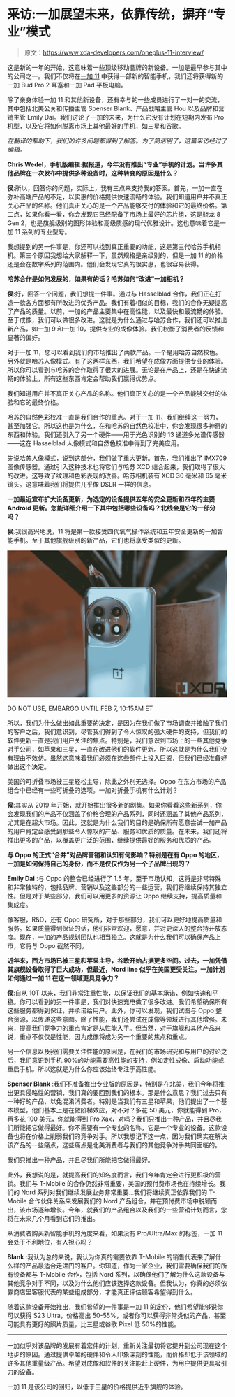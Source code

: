 # 采访:一加展望未来，依靠传统，摒弃“专业”模式

> 原文：<https://www.xda-developers.com/oneplus-11-interview/>

这是新的一年的开始，这意味着一些顶级移动品牌的新设备。一加是最早参与其中的公司之一。我们不仅将在[一加 11](https://xda-developers.com/oneplus-11-review/) 中获得一部新的智能手机，我们还将获得新的一加 Bud Pro 2 耳塞和一加 Pad 平板电脑。

除了亲身体验一加 11 和其他新设备，还有幸与的一些成员进行了一对一的交流，其中包括北美公关和传播主管 Spenser Blank、产品战略主管 Hou 以及品牌和营销主管 Emily Dai。我们讨论了一加的未来，为什么它没有计划在短期内发布 Pro 机型，以及它将如何脱离市场上其他[最好的手机](https://www.xda-developers.com/best-phones/)，如三星和谷歌。

*在翻译的帮助下，我们的许多问题都得到了解答。为了简洁明了，这篇采访经过了编辑。*

**Chris Wedel，手机版编辑:据报道，今年没有推出“专业”手机的计划。当许多其他品牌在一次发布中提供多种设备时，这种转变的原因是什么？**

**侯**:所以，回答你的问题，实际上，我有三点来支持我的答案。首先，一加一直在弥补高端产品的不足，以实惠的价格提供快速流畅的体验。我们知道用户并不真正关心产品的名称。他们真正关心的是一个产品能够交付的体验和它的最终价格。第二点，如果你看一看，你会发现它已经配备了市场上最好的芯片组，这是骁龙 8 Gen 2，也是旗舰级别的图形体验和高级质感的现代优雅设计。这也意味着它是一加 11 系列的专业型号。

我想提到的另一件事是，你还可以找到真正重要的功能，这是第三代哈苏手机相机。第三个原因我想给大家解释一下，虽然规格是亲级别的，但是一加 11 的价格还是会在数字系列的范围内。他们会发现它真的很实惠，也很容易获得。

**哈苏合作是如何发展的，如果有的话？哈苏如何“改进”一加相机？**

**侯**:好，回答一个问题，我们想提一件事。通过与 Hasselblad 合作，我们正在打造一款各方面都有所改进的优秀产品。我们有着相似的目标，我们的合作无疑提高了产品的质量。以前，一加的产品主要集中在高性能，以及最快和最流畅的体验。至于成像，我们可以做很多改进。这就是为什么通过与哈苏合作，我们还可以推出新产品，如一加 9 和一加 10，提供专业的成像体验。我们权衡了消费者的反馈和显著的偏好。

对于一加 11，您可以看到我们向市场推出了两款产品。一个是用哈苏自然校色。另外就是哈苏人像模式。有了这两样东西，我们希望在成像方面提供专业的体验。所以你可以看到与哈苏的合作取得了很大的进展。无论是在产品上，还是在快速流畅的体验上，所有这些东西肯定会帮助我们赢得优势点。

我们知道用户并不真正关心产品的名称。他们真正关心的是一个产品能够交付的体验和它的最终价格。

哈苏的自然色彩校准一直是我们合作的重点。对于一加 11，我们继续这一努力，甚至加强它。所以这也是为什么，在和哈苏的自然色校准中，你会发现很多神奇的东西和体验。我们还引入了另一个硬件——用于光色识别的 13 通道多光谱传感器——这在 Hasselblad 人像模式和自然色校准中得到了完美应用。

先说哈苏人像模式，说到这部分，我们做了重大更新。首先，我们推出了 IMX709 图像传感器。通过引入这种技术也将它们与哈苏 XCD 结合起来，我们取得了很大的改进。这导致了纹理和色彩表现的改善。哈苏相机装有 XCD 30 毫米和 65 毫米镜头。这意味着我们将提供几乎像 DSLR 一样的信息。

**一加最近宣布扩大设备更新，为选定的设备提供五年的安全更新和四年的主要 Android 更新。您能详细介绍一下其中包括哪些设备吗？北线会是它的一部分吗？**

**侯**:我很高兴地说，11 将是第一款接受四代氧气操作系统和五年安全更新的一加智能手机。至于其他旗舰级别的新产品，它们也将享受类似的更新。

 <picture>![oneplus-11-review-xda-45344t09985](img/5e5031c1ad165ae82c2acb148cb4b6d8.png)</picture> 

DO NOT USE, EMBARGO UNTIL FEB 7, 10:15AM ET

所以，我们为什么做出如此重要的决定，是因为在我们做了市场调查并接触了我们的客户之后，我们意识到，尽管我们得到了令人惊叹的强大硬件的支持，但我们的软件更新一直是我们用户关注的焦点。特别是，我们意识到市场上的一些其他竞争对手公司，如苹果和三星，一直在改进他们的软件更新。所以这就是为什么我们没有理由不效仿。虽然这意味着我们必须在这些部件上投入巨资，但我们已经准备好做出这个决定。

美国的可折叠市场被三星轻松主导，除此之外别无选择。Oppo 在东方市场的产品组合中已经有一些可折叠的选项。一加对折叠手机有什么计划？

**侯**:其实从 2019 年开始，就开始推出很多新的剧集。如果你看看这些新系列，你会发现我们的产品不仅涵盖了价格合理的产品系列，同时还涵盖了其他产品系列，尤其是在超大市场。因此，这就是为什么我们的目的是确保所有愿意尝试一加产品的用户肯定会感受到那些令人惊叹的产品、服务和优质的质量。在未来，我们还将推出更多的产品，以覆盖更广泛的范围，继续提供最好的服务和优质的产品。

**与 Oppo 的正式“合并”对品牌营销和认知有何影响？特别是在有 Oppo 的地区，一加是如何保持自己的身份，而不是仅仅作为另一个子品牌出现的？**

**Emily Dai** :与 Oppo 的整合已经进行了 1.5 年，至于市场认知，这将是非常特殊和非常独特的，包括品牌、营销以及这些部分的一些运营，我们将继续保持其独立性。但是对于某些部分，我们可以用更多的资源让 Oppo 继续支持，提高质量和集成度。

像客服，R&D，还有 Oppo 研究所，对于那些部分，我们可以更好地提高质量和服务。如果质量得到保证的话，他们非常欢迎，愿意，并对更深入的整合持开放态度。现在，一加的产品规划团队也相当独立。这就是为什么我们可以确保产品上市，它将与 Oppo 截然不同。

**近年来，西方市场已被三星和苹果主导，谷歌开始占据更多空间。过去，一加凭借其旗舰设备取得了巨大成功，但最近，Nord line 似乎在美国更受关注。一加计划如何通过一加 11 在这一领域更具竞争力？**

**侯**:自从 10T 以来，我们非常注重性能，以保证我们的基本承诺，例如快速和平稳。你可以看到的另一件事是，我们对快速充电做了很多改进。我们希望确保所有这些服务都得到保证，并承诺给用户。此外，你可以发现，我们试图与 Oppo 整合资源，以传递这些意图。除了性能，我们还尝试在成像等领域进行其他增强。未来，提高我们竞争力的重点肯定是从性能入手。但当然，对于旗舰和其他产品来说，重点不仅仅是性能，因为成像将成为另一个重要的焦点和重点。

另一个信息以及我们需要关注性能的原因是，在我们的市场研究和与用户的讨论之后，我们意识到手机 90%的功能需要高性能的支持，例如定性成像、启动功能或重启手机。所以这就是为什么你应该始终专注于高性能。

**Spenser Blank** :我们不准备推出专业版的原因是，特别是在北美，我们今年将推出更具侵略性的营销，我们真的要回到我们的根本。那是什么意思？我们过去只有一种好的产品，以免混淆消费者。特别是当我们有三星和苹果，他们提出了一个基本模型，他们基本上是在做阶梯效应，对不对？多花 50 美元，你就能得到 Pro，再多花 100 美元，你就能得到 Pro Xax，对吗？我们只推出一种产品，并且尽我们所能把它做得最好。你不需要有一个专业的名称，它是一个专业的设备。这款设备也将在价格上削弱我们的竞争对手。所以我想记下这一点，因为我们确实在解决该产品的一些痛点，这些痛点是北美消费者与我们的其他竞争对手共同面临的。

我们只推出一种产品，并且尽我们所能把它做得最好。

此外，我想说的是，就提高我们的知名度而言，我们今年肯定会进行更积极的营销。我们与 T-Mobile 的合作仍然非常重要，美国的预付费市场也在持续增长。我们的 Nord 系列对我们继续发展业务非常重要...我们将继续真正依靠我们的 T-Mobile 合作伙伴关系来发展我们的 Nord 产品组合，并在预付费市场中脱颖而出，该市场逐年增长。今年，就我们的产品组合以及我们的一些营销计划而言，您将在未来几个月看到它们的推出。

从消费者购买新智能手机的角度来看，如果没有 Pro/Ultra/Max 的标签，一加 11 会处于不利地位，有人担心吗？

**Blank** :我认为总的来说，我认为你真的需要依靠 T-Mobile 的销售代表来了解什么样的产品最适合走进门的客户。你知道，作为一家企业，我们需要确保我们的所有设备都与 T-Mobile 合作，包括 Nord 系列，以确保他们了解为什么这款设备与其他竞争对手不同，以及为什么他们应该选择这款设备。但我认为，你真的必须依靠商店里客服代表的某些组成部分，才能真正评估顾客希望得到什么。

随着这款设备开始推出，我们希望的一件事是一加 11 的定价，他们希望能够说你可以获得 S23 Ultra，价格高出 50-55%，或者你可以获得非常类似的产品，甚至可能具有更好的照片质量，比三星或谷歌 Pixel 低 50%的性能。

* * *

一加似乎对该品牌的发展有着宏伟的计划，重新关注最初将它提升到公司现在这个地步的原因。通过提供卓越的硬件和令人印象深刻的性能，而价格却低于该领域的许多其他重量级产品。希望对成像和软件的关注能赶上硬件，为用户提供更具吸引力的设备。

一加 11 是该公司的回归，以低于三星的价格提供近乎旗舰的体验。